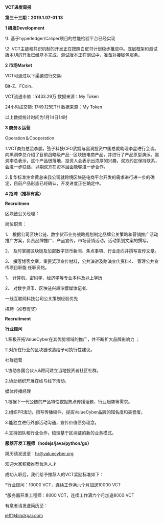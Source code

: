 **VCT进度周报**

**第三十三期：2019.1.07-01.13**

**1  研发Development** 

\1. 基于hyperledger/Caliper项目的性能检验平台已经实现

\2. VCT主链和共识机制的开发正在按照白皮书计划稳步推进中。底层框架和测试版本UI的开发已经基本完成，测试版本正在测试中，准备对接钱包服务。

**2 市场Market**

VCT可通过以下渠道进行交易:

Bit-Z、FCoin、

VCT流通市值：¥433.29万   数据来源：My Token

24小时成交额: 1749.125ETH   数据来源：My Token  

以上数据统计时间为1月14日14时

**3 商务＆运营**

Operation＆Cooperation

1.VCT商务总监李鹏，弦子科技CEO武婕与黑洞投资中国总裁助理李星进行会谈。向黑洞李总介绍了目前战略级产品--区块链电商产品，并进行了产品原型演示。黑洞李总表示，这个产品很落地，投资人会表示出浓厚的兴趣，双方约定保持联系，会进一步联络，以期双方在资本层面能够进一步合作。

2.复华标准生命黄总来我公司就跨境区块链电商平台开发的需求进行进一步的确定，目前产品形态已经确认，开发进度正在确定中。

**4 招聘（推荐有奖）**

**Recruitmen**

区块链公关经理：

岗位职责：

1、  根据公司区块公链、数字货币业务战略规划制定品牌公关策略和营销推广活动推广方案，负责品牌推广、产品宣传，市场营销活动，活动策划文案的撰写。

2、 及时掌握区块链及加密数字货币新闻、焦点事项、行业走向并撰写宣传文章。

3、 撰写博客文章，重要奖项宣传材料，公共演讲及路演宣传资料4、 管理公共宣传项目职能 任职资格。

1、  计算机、密码学、经济学等专业本科及以上学历

2、  对数字货币、区块链兴趣浓厚媒体记者、

一线互联网科技公司公关策划经验优先

招聘（推荐有奖）

**Recruitment**

**行业顾问**

1.积极开拓ValueCyber在其优势领域的推广，并不断扩大品牌影响力 ；

2.对所在行业的区块链改造给予可执行性建议。

社群运营

1.协助各国合伙人&顾问建立当地投资者社区社群。

2.协助组织开展在线与线下活动。

媒体传播经理

1.根据下一代公链的产品特性挖掘热点传播话题、行业趋势等需求。

2.组织PR活动，撰写传播稿件，提高ValueCyber品牌的知名度和美誉度。

3.能独立进行外部活动沟通，宣传价值债务理念。

4.支持团队和行业合作，梳理基于区块链的新的业务模式。

**服器开发工程师（nodejs/java/python/go）**

简历请发送至：hr@valuecyber.org

欢迎大家积极推荐优秀人才

成功入职后，我们给予推荐人的VCT奖励标准如下：

*行业顾问：10000 VCT，连续工作满六个月加送10000 VCT

*服务器开发工程师：8000 VCT，连续工作满六个月加送8000 VCT

有意者请发送简历至：

jeff@blackpai.com